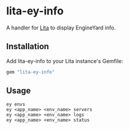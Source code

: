 # lita-ey-info

A handler for [Lita](http://lita.io/) to display EngineYard info.

## Installation

Add lita-ey-info to your Lita instance's Gemfile:

``` ruby
gem "lita-ey-info"
```

## Usage

```
ey envs
ey <app_name> <env_name> servers
ey <app_name> <env_name> logs
ey <app_name> <env_name> status
```